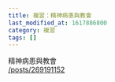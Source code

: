 ```yaml
---
title: 複習：精神病患與教會
last_modified_at: 1617886800
category: 複習
tags: []
---
```


<p>精神病患與教會<br>
<a href="/posts/269191152" target="_blank">/posts/269191152</a></p>

<p>&nbsp;</p>

